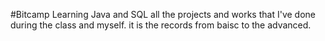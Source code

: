 #Bitcamp
Learning Java and SQL
all the projects and works that I've done during the class and myself.
it is the records from baisc to the advanced.


